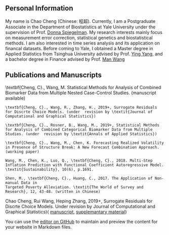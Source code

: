 ## Personal Information

My name is Chao Cheng (Chinese: 程超). Currently, I am a Postgraduate Associate in the Department of Biostatistics at Yale University under the supervision of Prof. [Donna Spiegelman](https://publichealth.yale.edu/cmips/profile/donna_spiegelman/). My research interests mainly focus on measurement error correction, statistical genetics and biostatistical methods. I am also interested in time series analysis and its application on financal datasets. Before coming to Yale, I obtained a Master degree in Applied Statistics from Tsinghua University advised by Prof. [Ying Yang](http://www.math.tsinghua.edu.cn/publish/math/2566/2019/20190705132947764835711/20190705132947764835711_.html), and a bachelor degree in Finance advised by Prof. [Man Wang](http://glxy.dhu.edu.cn/76/ab/c3179a30379/page.htm)

## Publications and Manuscripts

\textbf{Cheng, C}., Wang, M. Statistical Methods for Analysis of Combined Biomarker Data from
Multiple Nested Case-Control Studies. (manuscript available)

    \textbf{Cheng, C}., Wang, R., Zhang, H., 2019+, Surrogate Residuals for Discrte Choice Models. (under  revision by \textit{Journal of Computational and Graphical Statistics})

	\textbf{Cheng, C}., Rosner, B., Wang, M., 2019+, Statistical Methods for Analysis of Combined Categorical Biomarker Data from Multiple Studies. (under  revision by \textit{Annals of Applied Statistics})
	
	\textbf{Cheng, C}., Wang, M., Chen, K. Forecasting Realized Volatility in Presence of Structure Break: A New Forecast Combination Approach. (working paper)
	
	Wang, M., Chen, K., Luo, Q., \textbf{Cheng, C}., 2018. Multi-Step Inflation Prediction with Functional Coefficient Autoregressive Model. \textit{Sustainability}, 10(6), p.1691.
	
	Shen, M., \textbf{Cheng, C}., Huang, C., 2017. The Application of Non-manual Data in
	Targeted Poverty Alleviation. \textit{The World of Survey and Research}, 12, 43-48. (written in Chinese)



Chao Cheng, Rui Wang, Heping Zhang, 2019+, Surrogate Residuals for Discrte Choice Models. Under revision by
Journal of Computational and Graphical Statistics)( [manuscript](https://github.com/chaochengstat/chaochengstat.github.io/blob/master/cate_pooled_main.pdf), [supplemantary material](https://github.com/chaochengstat/chaochengstat.github.io/blob/master/cate_pooled_supp.pdf))

You can use the [editor on GitHub](https://github.com/chaochengstat/chaochengstat.github.io/edit/master/index.md) to maintain and preview the content for your website in Markdown files.


